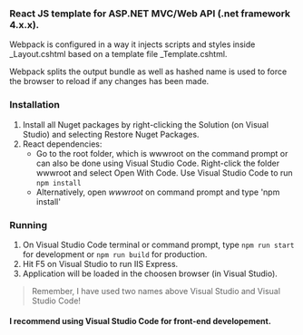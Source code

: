 ### React JS template for ASP.NET MVC/Web API (.net framework 4.x.x).

Webpack is configured in a way it injects scripts and styles inside _Layout.cshtml based on a template file _Template.cshtml.

Webpack splits the output bundle as well as hashed name is used to force the browser to reload if any changes has been made.

### Installation
1. Install all Nuget packages by right-clicking the Solution (on Visual Studio) and selecting Restore Nuget Packages.
2. React dependencies:
	- Go to the root folder, which is wwwroot on the command prompt or can also be done using Visual Studio Code. Right-click the folder wwwroot and 
	select Open With Code. Use Visual Studio Code to run `npm install`
	- Alternatively, open *wwwroot* on command prompt and type 'npm install'

### Running
1. On Visual Studio Code terminal or command prompt, type `npm run start` for development or `npm run build` for production.
2. Hit F5 on Visual Studio to run IIS Express.
3. Application will be loaded in the choosen browser (in Visual Studio).

> Remember, I have used two names above Visual Studio and Visual Studio Code!

#### I recommend using Visual Studio Code for front-end developement.